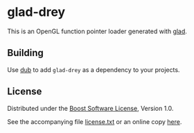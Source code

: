 # glad-drey

This is an OpenGL function pointer loader generated with [glad].

## Building

Use [dub] to add `glad-drey` as a dependency to your projects.

## License

Distributed under the [Boost Software License][BoostLicense], Version 1.0.

See the accompanying file [license.txt](https://raw.github.com/AndrejMitrovic/glad-drey/master/license.txt) or an online copy [here][BoostLicense].

[dub]: http://code.dlang.org/download
[BoostLicense]: http://www.boost.org/LICENSE_1_0.txt
[glad]: https://github.com/Dav1dde/glad
